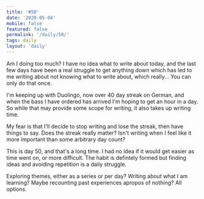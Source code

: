 ```yaml
---
title: '#50'
date: '2020-05-04'
mobile: false
featured: false
permalink: '/daily/50/'
tags: daily
layout: 'daily'
---
```


Am I doing too much? I have no idea what to write about today, and the last few days have been a real struggle to get anything down which has led to me writing about not knowing what to write about, which really... You can only do that once.

I'm keeping up with Duolingo, now over 40 day streak on German, and when the bass I have ordered has arrived I'm hoping to get an hour in a day. So while that may provide some scope for writing, it also takes up writing time.

My fear is that I'll decide to stop writing and lose the streak, then have things to say. Does the streak really matter? Isn't writing when I feel like it more important than some arbitrary day count?

This is day 50, and that's a long time. I had no idea if it would get easier as time went on, or more difficult. The habit is defintely formed but finding ideas and avoiding repetition is a daily struggle.

Exploring themes, either as a series or per day? Writing about what I am learning? Maybe recounting past experiences apropos of nothing? All options.
